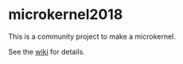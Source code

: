 # microkernel2018

This is a community project to make a microkernel.

See the [wiki](https://github.com/microkernel2018/microkernel2018/wiki) for details.
